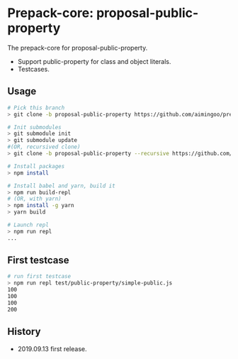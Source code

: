 # Prepack-core: proposal-public-property

The prepack-core  for proposal-public-property.

 - Support public-property for class and object literals.
 - Testcases.



## Usage

```bash
# Pick this branch
> git clone -b proposal-public-property https://github.com/aimingoo/prepack-core

# Init submodules
> git submodule init
> git submodule update
#(OR, recursived clone)
> git clone -b proposal-public-property --recursive https://github.com/aimingoo/prepack-core

# Install packages
> npm install

# Install babel and yarn, build it
> npm run build-repl
# (OR, with yarn)
> npm install -g yarn
> yarn build

# Launch repl
> npm run repl
...
```



## First testcase

```bash
# run first testcase
> npm run repl test/public-property/simple-public.js
100
100
100
200
```


## History

* 2019.09.13	first release.

